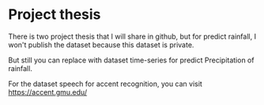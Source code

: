 # Project thesis

There is two project thesis that I will share in github, but for predict rainfall, I won't publish the dataset because this dataset is private.

But still you can replace with dataset time-series for predict Precipitation of rainfall.

For the dataset speech for accent recognition, you can visit https://accent.gmu.edu/
